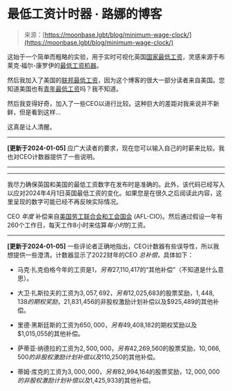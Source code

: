 <!--yml

category: 未分类

date: 2024-05-27 14:29:26

-->

# 最低工资计时器 · 路娜的博客

> 来源：[https://moonbase.lgbt/blog/minimum-wage-clock/](https://moonbase.lgbt/blog/minimum-wage-clock/)

这始于一个简单而粗略的实验，用于实时可视化英国[国家最低工资](https://www.gov.uk/national-minimum-wage-rates)，灵感来源于布莱克·福尔-康罗伊的[最低工资机器](https://www.blakefallconroy.com/minimum-wage-machine.html)。

然后我加入了美国的[联邦最低工资](https://www.dol.gov/general/topic/wages/minimumwage)，因为这个博客的很大一部分读者来自美国。您知道美国也有[青年最低工资](https://webapps.dol.gov/elaws/whd/flsa/docs/ymwplink.asp)吗？我不知道。

然后我变得好奇，加入了一些CEO以进行比较。这种巨大的差距对我来说并不新鲜，但是看到这样...

这真是让人清醒。

* * *

**[更新于2024-01-05]** 应广大读者的要求，现在您可以输入自己的时薪来比较。我也对CEO计数器提供了一些说明。

* * *

* * *

我尽力确保英国和美国的最低工资数字在发布时是准确的。此外，该代码已经写入以应对2024年4月1日英国最低工资的变化。如果您是在很久之后阅读此内容，这里呈现的数字可能已经不再反映实际情况。

CEO *年度* 补偿来自[美国劳工联合会和工会国会](https://aflcio.org/paywatch/highest-paid-ceos) (AFL-CIO)。然后通过假设一年有260个工作日，每天工作8小时来估算*每小时*的工资。

* * *

**[更新于2024-01-05]** 一些评论者正确地指出，CEO计数器有些误导性，所以我想提供一些澄清。计数器显示了2022财年的CEO *总补偿*，具体如下：

+   马克·扎克伯格今年的工资是$1，另有$27,110,417的“其他补偿”（不知道是什么意思）。

+   大卫·扎斯拉夫的工资为$3,057,692，另有$12,025,683的股票奖励，$1,448,138的期权奖励，$21,831,456的非股权激励计划补偿以及$925,489的其他补偿。

+   里德·黑斯廷斯的工资为$650,000，另有$49,408,182的期权奖励以及$1,015,055的其他补偿。

+   萨蒂亚·纳德拉的工资为$2,500,000，另有$42,269,560的股票奖励，$10,066,500的非股权激励计划补偿以及$110,250的其他补偿。

+   蒂姆·库克的工资为$3,000,000，另有$82,994,164的股票奖励，$12,000,000的非股权激励计划补偿以及$1,425,933的其他补偿。
